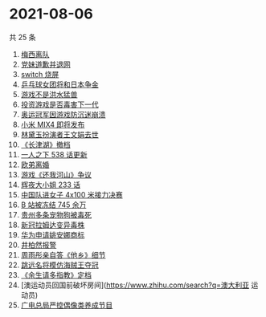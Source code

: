 # 2021-08-06

共 25 条

<!-- BEGIN ZHIHUSEARCH -->
<!-- 最后更新时间 Fri Aug 06 2021 13:09:21 GMT+0800 (China Standard Time) -->
1. [梅西离队](https://www.zhihu.com/search?q=梅西)
1. [党妹道歉并退网](https://www.zhihu.com/search?q=党妹)
1. [switch 烧屏](https://www.zhihu.com/search?q=switch)
1. [乒乓球女团将和日本争金](https://www.zhihu.com/search?q=乒乓球女团)
1. [游戏不是洪水猛兽](https://www.zhihu.com/search?q=网络游戏)
1. [投资游戏是否毒害下一代](https://www.zhihu.com/search?q=网络游戏)
1. [奥运冠军因游戏防沉迷崩溃](https://www.zhihu.com/search?q=网络游戏)
1. [小米 MIX4 即将发布](https://www.zhihu.com/search?q=小米mix4)
1. [林黛玉扮演者王文娟去世](https://www.zhihu.com/search?q=王文娟)
1. [《长津湖》撤档](https://www.zhihu.com/search?q=长津湖)
1. [一人之下 538 话更新](https://www.zhihu.com/search?q=一人之下)
1. [欧弟离婚](https://www.zhihu.com/search?q=欧弟)
1. [游戏《还我河山》争议](https://www.zhihu.com/search?q=还我河山)
1. [辉夜大小姐 233 话](https://www.zhihu.com/search?q=辉夜大小姐)
1. [中国队进女子 4x100 米接力决赛](https://www.zhihu.com/search?q=女子接力赛)
1. [B 站被冻结 745 余万](https://www.zhihu.com/search?q=哔哩哔哩)
1. [贵州多条宠物狗被毒死](https://www.zhihu.com/search?q=宠物狗被毒死)
1. [新冠拉姆达变异毒株](https://www.zhihu.com/search?q=拉姆达)
1. [华为申请姚安娜商标](https://www.zhihu.com/search?q=姚安娜商标)
1. [井柏然报警](https://www.zhihu.com/search?q=井柏然)
1. [周雨彤亲自答《他乡》细节](https://www.zhihu.com/search?q=我在他乡挺好的)
1. [跳远名将模仿海贼王夺冠](https://www.zhihu.com/search?q=海贼王)
1. [《余生请多指教》定档](https://www.zhihu.com/search?q=余生请多指教)
1. [澳运动员回国前破坏房间](https://www.zhihu.com/search?q=澳大利亚 运动员)
1. [广电总局严控偶像类养成节目](https://www.zhihu.com/search?q=选秀节目)
<!-- END ZHIHUSEARCH -->
